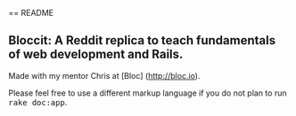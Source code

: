 == README

## Bloccit: A Reddit replica to teach fundamentals of web development and Rails.

Made with my mentor Chris at [Bloc] (http://bloc.io). 


Please feel free to use a different markup language if you do not plan to run
<tt>rake doc:app</tt>.
